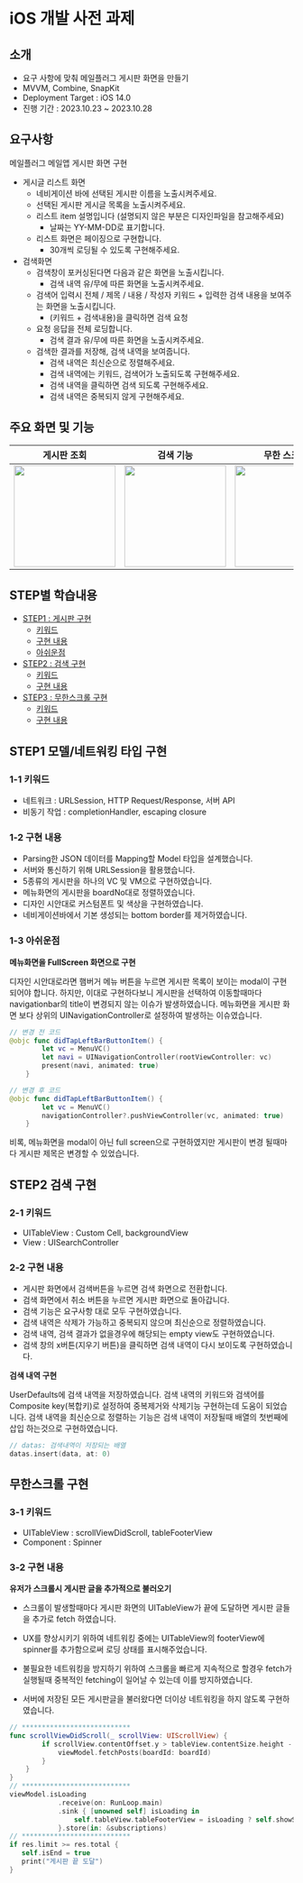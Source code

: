 # iOS 개발 사전 과제
## 소개
- 요구 사항에 맞춰 메일플러그 게시판 화면을 만들기
- MVVM, Combine, SnapKit
- Deployment Target : iOS 14.0
- 진행 기간 : 2023.10.23 ~ 2023.10.28

## 요구사항

메일플러그 메일앱 게시판 화면 구현

- 게시글 리스트 화면
    - 네비게이션 바에 선택된 게시판 이름을 노출시켜주세요.
    - 선택된 게시판 게시글 목록을 노출시켜주세요.
    - 리스트 item 설명입니다 (설명되지 않은 부분은 디자인파일을 참고해주세요)
        - 날짜는 YY-MM-DD로 표기합니다.
    - 리스트 화면은 페이징으로 구현합니다.
        - 30개씩 로딩될 수 있도록 구현해주세요.
- 검색화면
    - 검색창이 포커싱된다면 다음과 같은 화면을 노출시킵니다.
        - 검색 내역 유/무에 따른 화면을 노출시켜주세요.
    - 검색어 입력시 전체 / 제목 / 내용 / 작성자 키워드 + 입력한 검색 내용을 보여주는 화면을 노출시킵니다.
        - (키워드 + 검색내용)을 클릭하면 검색 요청
    - 요청 응답을 전체 로딩합니다.
        - 검색 결과 유/무에 따른 화면을 노출시켜주세요.
    - 검색한 결과를 저장해, 검색 내역을 보여줍니다.
        - 검색 내역은 최신순으로 정렬해주세요.
        - 검색 내역에는 키워드, 검색어가 노출되도록 구현해주세요.
        - 검색 내역을 클릭하면 검색 되도록 구현해주세요.
        - 검색 내역은 중복되지 않게 구현해주세요.

## 주요 화면 및 기능

|게시판 조회|검색 기능|무한 스크롤|
|-|-|-|
|<img width="180" src="https://github.com/ijs1103/Cinexandria/assets/42196410/138428fe-1e04-44f8-9f99-2ac11be6b5ec">|<img width="180" src="https://github.com/ijs1103/Cinexandria/assets/42196410/a053fcf0-5053-4a17-84a3-927c4d61f887">|<img width="180" src="https://github.com/ijs1103/Cinexandria/assets/42196410/94b29370-36c9-4c2a-9713-390268ef2b91">


## STEP별 학습내용 
- [STEP1 : 게시판 구현](##STEP1-게시판-구현)
    + [키워드](#1-1-키워드)
    + [구현 내용](#1-2-구현-내용)
    + [아쉬운점](#1-3-아쉬운점)
- [STEP2 : 검색 구현](##STEP2-검색-구현)
    + [키워드](#2-1-키워드)
    + [구현 내용](#2-2-구현-내용)
- [STEP3 : 무한스크롤 구현](##STEP3-무한스크롤-구현)
    + [키워드](#3-1-키워드)
    + [구현 내용](#3-2-구현-내용)

## STEP1 모델/네트워킹 타입 구현
### 1-1 키워드
* 네트워크 : URLSession, HTTP Request/Response, 서버 API
* 비동기 작업 : completionHandler, escaping closure

### 1-2 구현 내용
* Parsing한 JSON 데이터를 Mapping할 Model 타입을 설계했습니다.  
* 서버와 통신하기 위해 URLSession을 활용했습니다. 
* 5종류의 게시판을 하나의 VC 및 VM으로 구현하였습니다.
* 메뉴화면의 게시판을 boardNo대로 정렬하였습니다.  
* 디자인 시안대로 커스텀폰트 및 색상을 구현하였습니다.  
* 네비게이션바에서 기본 생성되는 bottom border를 제거하였습니다. 

### 1-3 아쉬운점 
**메뉴화면을 FullScreen 화면으로 구현**

디자인 시안대로라면 햄버거 메뉴 버튼을 누르면 게시판 목록이 보이는 modal이 구현되어야 합니다. 하지만, 이대로 구현하다보니 게시판을 선택하여 이동할때마다
navigationbar의 title이 변경되지 않는 이슈가 발생하였습니다. 
메뉴화면을 게시판 화면 보다 상위의 UINavigationController로 설정하여 발생하는 이슈였습니다. 

```swift
// 변경 전 코드
@objc func didTapLeftBarButtonItem() {
        let vc = MenuVC()
        let navi = UINavigationController(rootViewController: vc)
        present(navi, animated: true)
    }

// 변경 후 코드
@objc func didTapLeftBarButtonItem() {
        let vc = MenuVC()
        navigationController?.pushViewController(vc, animated: true)
    }
```

비록, 메뉴화면을 modal이 아닌 full screen으로 구현하였지만 게시판이 변경 될때마다 게시판 제목은 변경할 수 있었습니다. 

## STEP2 검색 구현
### 2-1 키워드
* UITableView : Custom Cell, backgroundView
* View : UISearchController

   
### 2-2 구현 내용
* 게시판 화면에서 검색버튼을 누르면 검색 화면으로 전환합니다.
* 검색 화면에서 취소 버튼을 누르면 게시판 화면으로 돌아갑니다.
* 검색 기능은 요구사항 대로 모두 구현하였습니다.
* 검색 내역은 삭제가 가능하고 중복되지 않으며 최신순으로 정렬하였습니다.
* 검색 내역, 검색 결과가 없을경우에 해당되는 empty view도 구현하였습니다.
* 검색 창의 x버튼(지우기 버튼)을 클릭하면 검색 내역이 다시 보이도록 구현하였습니다.

**검색 내역 구현** 

UserDefaults에 검색 내역을 저장하였습니다.
검색 내역의 키워드와 검색어를 Composite key(복합키)로 설정하여 중복제거와 삭제기능 구현하는데 도움이 되었습니다. 검색 내역을 최신순으로 정렬하는 기능은 
검색 내역이 저장될때 배열의 첫번째에 삽입 하는것으로 구현하였습니다.
```swift
// datas: 검색내역이 저장되는 배열 
datas.insert(data, at: 0)
```

## 무한스크롤 구현
### 3-1 키워드
* UITableView : scrollViewDidScroll, tableFooterView
* Component : Spinner 

### 3-2 구현 내용

**유저가 스크롤시 게시판 글을 추가적으로 불러오기**

* 스크롤이 발생할때마다 게시판 화면의 UITableView가 끝에 도달하면 
게시판 글들을 추가로 fetch 하였습니다. 

* UX를 향상시키기 위하여 네트워킹 중에는 UITableView의 footerView에 spinner를 추가함으로써 로딩 상태를 표시해주었습니다. 

* 불필요한 네트워킹을 방지하기 위하여 스크롤을 빠르게 지속적으로 할경우  fetch가 실행될때 중복적인 fetching이 일어날 수 있는데 이를 방지하였습니다.

* 서버에 저장된 모든 게시판글을 불러왔다면 더이상 네트워킹을 하지 않도록 구현하였습니다. 


```swift
// ***************************
func scrollViewDidScroll(_ scrollView: UIScrollView) {
        if scrollView.contentOffset.y > tableView.contentSize.height - scrollView.frame.height {
            viewModel.fetchPosts(boardId: boardId)
        }
    }
}
// ***************************
viewModel.isLoading
            .receive(on: RunLoop.main)
            .sink { [unowned self] isLoading in
                self.tableView.tableFooterView = isLoading ? self.showSpinnerInFooter() : nil
            }.store(in: &subscriptions)
// ***************************
if res.limit >= res.total {
   self.isEnd = true
   print("게시판 끝 도달")
}
```



